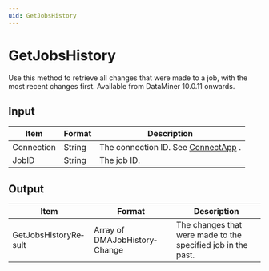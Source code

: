 ```yaml
---
uid: GetJobsHistory
---
```


# GetJobsHistory

Use this method to retrieve all changes that were made to a job, with the most recent changes first. Available from DataMiner 10.0.11 onwards.

## Input

| Item       | Format | Description                                          |
|------------|--------|------------------------------------------------------|
| Connection | String | The connection ID. See [ConnectApp](xref:ConnectApp) . |
| JobID      | String | The job ID.                                          |

## Output

| Item                  | Format                        | Description                                                  |
|-----------------------|-------------------------------|--------------------------------------------------------------|
| GetJobsHistoryRe­sult | Array of DMAJobHistory­Change | The changes that were made to the specified job in the past. |

